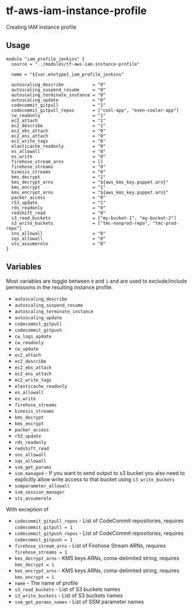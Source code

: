 # tf-aws-iam-instance-profile

Creating IAM instance profile

## Usage

```
module "iam_profile_jenkins" {
  source = "../modules/tf-aws-iam-instance-profile"

  name = "${var.envtype}_iam_profile_jenkins"

  autoscaling_describe           = "0"
  autoscaling_suspend_resume     = "0"
  autoscaling_terminate_instance = "0"
  autoscaling_update             = "0"
  codecommit_gitpull             = "1"
  codecommit_gitpull_repos       = ["cool-app", "even-cooler-app"]
  cw_readonly                    = "1"
  ec2_attach                     = "1"
  ec2_describe                   = "1"
  ec2_ebs_attach                 = "0"
  ec2_eni_attach                 = "0"
  ec2_write_tags                 = "0"
  elasticache_readonly           = "0"
  es_allowall                    = "0"
  es_write                       = "0"
  firehose_stream_arns           = []
  firehose_streams               = "0"
  kinesis_streams                = "0"
  kms_decrypt                    = "1"
  kms_decrypt_arns               = "${aws_kms_key.puppet.arn}"
  kms_encrypt                    = "1"
  kms_encrypt_arns               = "${aws_kms_key.puppet.arn}"
  packer_access                  = "0"
  r53_update                     = "1"
  rds_readonly                   = "0"
  redshift_read                  = "0"
  s3_read_buckets                = ["my-bucket-1", "my-bucket-2"]
  s3_write_buckets               = ["tmc-nonprod-repo", "tmc-prod-repo"]
  sns_allowall                   = "0"
  sqs_allowall                   = "0"
  sts_assumerole                 = "0"
}
```

## Variables

Most variables are toggle between `0` and `1` and are used to exclude/include permissions in the resulting instance profile.

* `autoscaling_describe`
* `autoscaling_suspend_resume`
* `autoscaling_terminate_instance`
* `autoscaling_update`
* `codecommit_gitpull`
* `codecommit_gitpush`
* `cw_logs_update`
* `cw_readonly`
* `cw_update`
* `ec2_attach`
* `ec2_describe`
* `ec2_ebs_attach`
* `ec2_eni_attach`
* `ec2_write_tags`
* `elasticache_readonly`
* `es_allowall`
* `es_write`
* `firehose_streams`
* `kinesis_streams`
* `kms_decrypt`
* `kms_encrypt`
* `packer_access`
* `r53_update`
* `rds_readonly`
* `redshift_read`
* `sns_allowall`
* `sqs_allowall`
* `ssm_get_params`
* `ssm_managed` - If you want to send output to s3 bucket you also need to explicitly allow write access to that bucket using `s3_write_buckets`
* `ssmparameter_allowall`
* `ssm_session_manager`
* `sts_assumerole`

With exception of

* `codecommit_gitpull_repos` - List of CodeCommit repositories, requires `codecommit_gitpull = 1`
* `codecommit_gitpush_repos` - List of CodeCommit repositories, requires `codecommit_gitpush = 1`
* `firehose_stream_arns` - List of Firehose Stream ARNs, requires `firehose_streams = 1`
* `kms_decrypt_arns` - KMS keys ARNs, coma-delimited string, requires `kms_decrypt = 1`
* `kms_encrypt_arns` - KMS keys ARNs, coma-delimited string, requires `kms_encrypt = 1`
* `name` - The name of profile
* `s3_read_buckets` - List of S3 buckets names
* `s3_write_buckets` - List of S3 buckets names
* `ssm_get_params_names` - List of SSM parameter names
